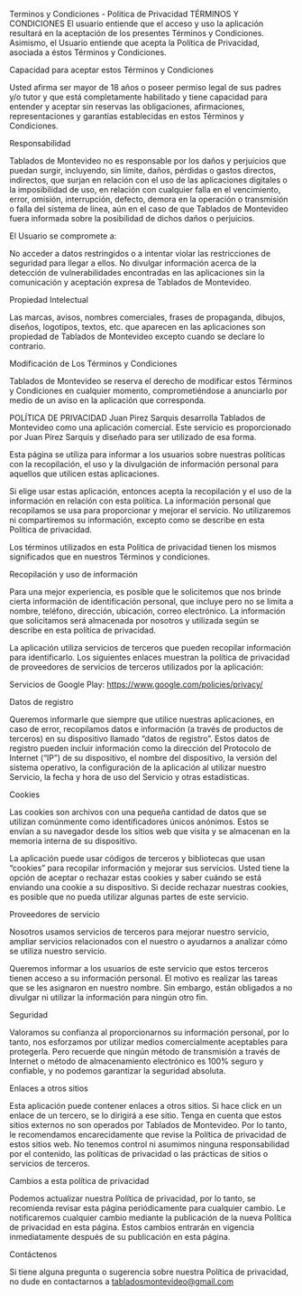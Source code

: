 Terminos y Condiciones - Politica de Privacidad
TÉRMINOS Y CONDICIONES
El usuario entiende que el acceso y uso la aplicación resultará en la aceptación de los presentes Términos y Condiciones. Asimismo, el Usuario entiende que acepta la Política de Privacidad, asociada a éstos Términos y Condiciones.

Capacidad para aceptar estos Términos y Condiciones

Usted afirma ser mayor de 18 años o poseer permiso legal de sus padres y/o tutor y que está completamente habilitado y tiene capacidad para entender y aceptar sin reservas las obligaciones, afirmaciones, representaciones y garantías establecidas en estos Términos y Condiciones.

Responsabilidad

Tablados de Montevideo no es responsable por los daños y perjuicios que puedan surgir, incluyendo, sin límite, daños, pérdidas o gastos directos, indirectos, que surjan en relación con el uso de las aplicaciones digitales o la imposibilidad de uso, en relación con cualquier falla en el vencimiento, error, omisión, interrupción, defecto, demora en la operación o transmisión o falla del sistema de línea, aún en el caso de que Tablados de Montevideo fuera informada sobre la posibilidad de dichos daños o perjuicios.

El Usuario se compromete a:

No acceder a datos restringidos o a intentar violar las restricciones de seguridad para llegar a ellos. No divulgar información acerca de la detección de vulnerabilidades encontradas en las aplicaciones sin la comunicación y aceptación expresa de Tablados de Montevideo.

Propiedad Intelectual

Las marcas, avisos, nombres comerciales, frases de propaganda, dibujos, diseños, logotipos, textos, etc. que aparecen en las aplicaciones son propiedad de Tablados de Montevideo excepto cuando se declare lo contrario.

Modificación de Los Términos y Condiciones

Tablados de Montevideo se reserva el derecho de modificar estos Términos y Condiciones en cualquier momento, comprometiéndose a anunciarlo por medio de un aviso en la aplicación que corresponda.

POLÍTICA DE PRIVACIDAD
Juan Pirez Sarquis desarrolla Tablados de Montevideo como una aplicación comercial. Este servicio es proporcionado por Juan Pírez Sarquis y diseñado para ser utilizado de esa forma.

Esta página se utiliza para informar a los usuarios sobre nuestras políticas con la recopilación, el uso y la divulgación de información personal para aquellos que utilicen estas aplicaciones.

Si elige usar estas aplicación, entonces acepta la recopilación y el uso de la información en relación con esta política. La información personal que recopilamos se usa para proporcionar y mejorar el servicio. No utilizaremos ni compartiremos su información, excepto como se describe en esta Política de privacidad.

Los términos utilizados en esta Política de privacidad tienen los mismos significados que en nuestros Términos y condiciones.

Recopilación y uso de información

Para una mejor experiencia, es posible que le solicitemos que nos brinde cierta información de identificación personal, que incluye pero no se limita a nombre, teléfono, dirección, ubicación, correo electrónico. La información que solicitamos será almacenada por nosotros y utilizada según se describe en esta política de privacidad.

La aplicación utiliza servicios de terceros que pueden recopilar información para identificarlo. Los siguientes enlaces muestran la política de privacidad de proveedores de servicios de terceros utilizados por la aplicación:

Servicios de Google Play: https://www.google.com/policies/privacy/

Datos de registro

Queremos informarle que siempre que utilice nuestras aplicaciones, en caso de error, recopilamos datos e información (a través de productos de terceros) en su dispositivo llamado “datos de registro”. Estos datos de registro pueden incluir información como la dirección del Protocolo de Internet (“IP”) de su dispositivo, el nombre del dispositivo, la versión del sistema operativo, la configuración de la aplicación al utilizar nuestro Servicio, la fecha y hora de uso del Servicio y otras estadísticas.

Cookies

Las cookies son archivos con una pequeña cantidad de datos que se utilizan comúnmente como identificadores únicos anónimos. Estos se envían a su navegador desde los sitios web que visita y se almacenan en la memoria interna de su dispositivo.

La aplicación puede usar códigos de terceros y bibliotecas que usan “cookies” para recopilar información y mejorar sus servicios. Usted tiene la opción de aceptar o rechazar estas cookies y saber cuándo se está enviando una cookie a su dispositivo. Si decide rechazar nuestras cookies, es posible que no pueda utilizar algunas partes de este servicio.

Proveedores de servicio

Nosotros usamos servicios de terceros para mejorar nuestro servicio, ampliar servicios relacionados con el nuestro o ayudarnos a analizar cómo se utiliza nuestro servicio.

Queremos informar a los usuarios de este servicio que estos terceros tienen acceso a su información personal. El motivo es realizar las tareas que se les asignaron en nuestro nombre. Sin embargo, están obligados a no divulgar ni utilizar la información para ningún otro fin.

Seguridad

Valoramos su confianza al proporcionarnos su información personal, por lo tanto, nos esforzamos por utilizar medios comercialmente aceptables para protegerla. Pero recuerde que ningún método de transmisión a través de Internet o método de almacenamiento electrónico es 100% seguro y confiable, y no podemos garantizar la seguridad absoluta.

Enlaces a otros sitios

Esta aplicación puede contener enlaces a otros sitios. Si hace click en un enlace de un tercero, se lo dirigirá a ese sitio. Tenga en cuenta que estos sitios externos no son operados por Tablados de Montevideo. Por lo tanto, le recomendamos encarecidamente que revise la Política de privacidad de estos sitios web. No tenemos control ni asumimos ninguna responsabilidad por el contenido, las políticas de privacidad o las prácticas de sitios o servicios de terceros.

Cambios a esta política de privacidad

Podemos actualizar nuestra Política de privacidad, por lo tanto, se recomienda revisar esta página periódicamente para cualquier cambio. Le notificaremos cualquier cambio mediante la publicación de la nueva Política de privacidad en esta página. Estos cambios entrarán en vigencia inmediatamente después de su publicación en esta página.

Contáctenos

Si tiene alguna pregunta o sugerencia sobre nuestra Política de privacidad, no dude en contactarnos a tabladosmontevideo@gmail.com
